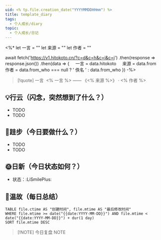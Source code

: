 ```yaml
---
uid: <% tp.file.creation_date("YYYYMMDDHHmm") %>
title: template_diary
tags:
  - 个人成长/diary
topic:
  - 个人成长/日记
---
```


<%*
let 一言 = ""
let 来源 = ""
let 作者 = ""

await fetch('https://v1.hitokoto.cn/?c=d&c=h&c=i&c=j')
.then(response => response.json())
.then(data => {
    一言 = data.hitokoto
    来源 = data.from
    作者 = data.from_who === null ? ' 佚名 ' : data.from_who
})
-%>

> [!quote] 一言
 <% 一言 %> —— 《<% 来源 %>》 · <% 作者 %>


## 💡行云（闪念，突然想到了什么？）

- TODO
- TODO

## 🦶跬步（今日要做什么？）

- TODO
- TODO

## 🌞日新（今日状态如何？）

- 状态：:LiSmilePlus:

## 🌙温故（每日总结）

```dataview
TABLE file.ctime AS "创建时间", file.mtime AS "最后修改时间"
WHERE file.mtime >= date("{{date:YYYY-MM-DD}}") AND file.mtime < date("{{date:YYYY-MM-DD}}") + dur(1 day)
SORT file.mtime DESC
```

> [!NOTE] 今日复盘
> NOTE
